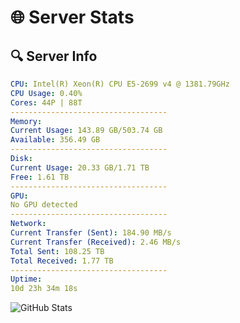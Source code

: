 # 🌐 Server Stats
## 🔍 Server Info
```yaml
CPU: Intel(R) Xeon(R) CPU E5-2699 v4 @ 1381.79GHz
CPU Usage: 0.40%
Cores: 44P | 88T
-----------------------------------
Memory:
Current Usage: 143.89 GB/503.74 GB
Available: 356.49 GB
-----------------------------------
Disk:
Current Usage: 20.33 GB/1.71 TB
Free: 1.61 TB
-----------------------------------
GPU:
No GPU detected
-----------------------------------
Network:
Current Transfer (Sent): 184.90 MB/s
Current Transfer (Received): 2.46 MB/s
Total Sent: 108.25 TB
Total Received: 1.77 TB
-----------------------------------
Uptime:
10d 23h 34m 18s
```
![GitHub Stats](https://img.shields.io/badge/Updated-2025-02-18_22:17:36-blue)